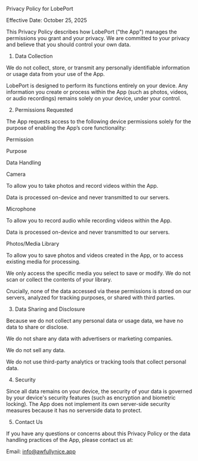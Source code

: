 Privacy Policy for LobePort

Effective Date: October 25, 2025

This Privacy Policy describes how LobePort ("the App") manages the permissions you grant and your privacy. We are committed to your privacy and believe that you should control your own data.

1. Data Collection

We do not collect, store, or transmit any personally identifiable information or usage data from your use of the App.

LobePort is designed to perform its functions entirely on your device. Any information you create or process within the App (such as photos, videos, or audio recordings) remains solely on your device, under your control.

2. Permissions Requested

The App requests access to the following device permissions solely for the purpose of enabling the App’s core functionality:

Permission

Purpose

Data Handling

Camera

To allow you to take photos and record videos within the App.

Data is processed on-device and never transmitted to our servers.

Microphone

To allow you to record audio while recording videos within the App.

Data is processed on-device and never transmitted to our servers.

Photos/Media Library

To allow you to save photos and videos created in the App, or to access existing media for processing.

We only access the specific media you select to save or modify. We do not scan or collect the contents of your library.

Crucially, none of the data accessed via these permissions is stored on our servers, analyzed for tracking purposes, or shared with third parties.

3. Data Sharing and Disclosure

Because we do not collect any personal data or usage data, we have no data to share or disclose.

We do not share any data with advertisers or marketing companies.

We do not sell any data.

We do not use third-party analytics or tracking tools that collect personal data.

4. Security

Since all data remains on your device, the security of your data is governed by your device's security features (such as encryption and biometric locking). The App does not implement its own server-side security measures because it has no serverside data to protect.

5. Contact Us

If you have any questions or concerns about this Privacy Policy or the data handling practices of the App, please contact us at:

Email: info@awfullynice.app
